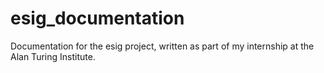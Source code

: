 # esig_documentation
Documentation for the esig project, written as part of my internship at the Alan Turing Institute.
